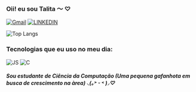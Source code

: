 ### Oii! eu sou Talita ～ ♡
[![Gmail](https://img.shields.io/badge/Gmail-D14836?style=for-the-badge&logo=gmail&logoColor=white)](httpss://talita.rolin7@gmail.com)
[![LINKEDIN](https://img.shields.io/badge/LinkedIn-0077B5?style=for-the-badge&logo=linkedin&logoColor=white)](https://www.linkedin.com/in/talita-rolin-da-rosa-0332aab9/)


![Top Langs](https://github-readme-stats.vercel.app/api/top-langs/?username=talitarolin&hide_progress=true)

### Tecnologias que eu uso no meu dia:
![JS](https://img.shields.io/badge/JavaScript-F7DF1E?style=for-the-badge&logo=javascript&logoColor=black)
![C](https://img.shields.io/badge/C-00599C?style=for-the-badge&logo=c&logoColor=white)

<h5> Sou estudante de Ciência da Computação (Uma pequena gafanhota em busca de crescimento na àrea) ⸜(｡˃ ᵕ ˂ )⸝♡ </h5>
<!---
talitarolin/talitarolin é um repositório ✨ especial ✨ porque o arquivo `README.md` (este arquivo) aparece no meu perfil GitHub.
Você pode clicar no link Preview para dar uma espiadinha em como vai ficar.
--->


